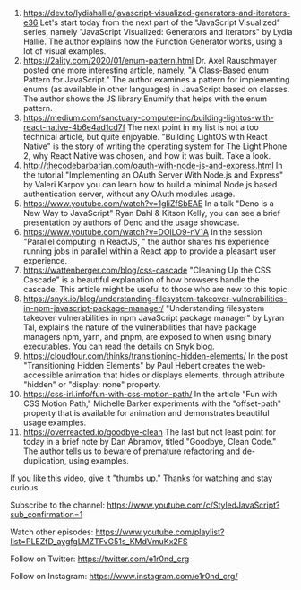 1. https://dev.to/lydiahallie/javascript-visualized-generators-and-iterators-e36
Let's start today from the next part of the "JavaScript Visualized" series, namely "JavaScript Visualized: Generators and Iterators" by Lydia Hallie. The author explains how the Function Generator works, using a lot of visual examples.
2. https://2ality.com/2020/01/enum-pattern.html
Dr. Axel Rauschmayer posted one more interesting article, namely, "A Class-Based enum Pattern for JavaScript." The author examines a pattern for implementing enums (as available in other languages) in JavaScript based on classes. The author shows the JS library Enumify that helps with the enum pattern.
3. https://medium.com/sanctuary-computer-inc/building-lightos-with-react-native-4b6e4ad1cd7f
The next point in my list is not a too technical article, but quite enjoyable. "Building LightOS with React Native" is the story of writing the operating system for The Light Phone 2, why React Native was chosen, and how it was built. Take a look.
4. http://thecodebarbarian.com/oauth-with-node-js-and-express.html
In the tutorial "Implementing an OAuth Server With Node.js and Express" by Valeri Karpov you can learn how to build a minimal Node.js based authentication server, without any OAuth modules usage.
5. https://www.youtube.com/watch?v=1gIiZfSbEAE
In a talk "Deno is a New Way to JavaScript" Ryan Dahl & Kitson Kelly, you can see a brief presentation by authors of Deno and the usage showcase.
6. https://www.youtube.com/watch?v=DOlLO9-nV1A
In the session "Parallel computing in ReactJS, " the author shares his experience running jobs in parallel within a React app to provide a pleasant user experience.
7. https://wattenberger.com/blog/css-cascade
"Cleaning Up the CSS Cascade" is a beautiful explanation of how browsers handle the cascade. This article might be useful to those who are new to this topic.
9. https://snyk.io/blog/understanding-filesystem-takeover-vulnerabilities-in-npm-javascript-package-manager/
"Understanding filesystem takeover vulnerabilities in npm JavaScript package manager" by Lyran Tal, explains the nature of the vulnerabilities that have package managers npm, yarn, and pnpm, are exposed to when using binary executables. You can read the details on Snyk blog.
10. https://cloudfour.com/thinks/transitioning-hidden-elements/
In the post "Transitioning Hidden Elements" by Paul Hebert creates the web-accessible animation that hides or displays elements, through attribute "hidden" or "display: none" property.
11. https://css-irl.info/fun-with-css-motion-path/
In the article "Fun with CSS Motion Path," Michelle Barker experiments with the "offset-path" property that is available for animation and demonstrates beautiful usage examples.
12. https://overreacted.io/goodbye-clean
The last but not least point for today in a brief note by Dan Abramov, titled "Goodbye, Clean Code." The author tells us to beware of premature refactoring and de-duplication, using examples.

If you like this video, give it "thumbs up." Thanks for watching and stay curious.

Subscribe to the channel: https://www.youtube.com/c/StyledJavaScript?sub_confirmation=1

Watch other episodes: https://www.youtube.com/playlist?list=PLEZfD_aygfgLMZTFvG51s_KMdVmuKx2FS

Follow on Twitter: https://twitter.com/e1r0nd_crg

Follow on Instagram: https://www.instagram.com/e1r0nd_crg/
